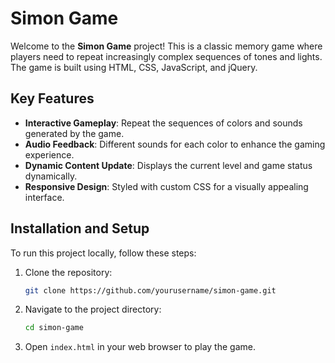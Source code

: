 # Simon Game

Welcome to the **Simon Game** project! This is a classic memory game where players need to repeat increasingly complex sequences of tones and lights. The game is built using HTML, CSS, JavaScript, and jQuery.

## Key Features
- **Interactive Gameplay**: Repeat the sequences of colors and sounds generated by the game.
- **Audio Feedback**: Different sounds for each color to enhance the gaming experience.
- **Dynamic Content Update**: Displays the current level and game status dynamically.
- **Responsive Design**: Styled with custom CSS for a visually appealing interface.

## Installation and Setup
To run this project locally, follow these steps:

1. Clone the repository:
   ```bash
   git clone https://github.com/yourusername/simon-game.git
   ```

2. Navigate to the project directory:
   ```bash
   cd simon-game
   ```

3. Open `index.html` in your web browser to play the game.
